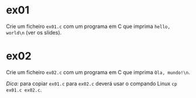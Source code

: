 # ex01

Crie um ficheiro `ex01.c` com um programa em C que imprima `hello, world\n` (ver os slides).

# ex02

Crie um ficheiro `ex02.c` com um programa em C que imprima `Ola, mundo!\n`.

*Dica:* para copiar `ex01.c` para `ex02.c` deverá usar o compando Linux  `cp ex01.c ex02.c`.
